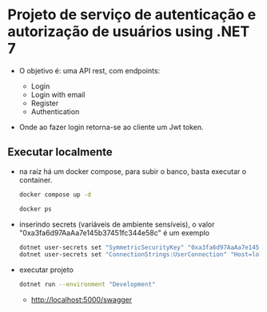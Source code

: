 # Projeto de serviço de autenticação e autorização de usuários using .NET 7

- O objetivo é: uma API rest, com endpoints:
  - Login
  - Login with email
  - Register
  - Authentication

- Onde ao fazer login retorna-se ao cliente um Jwt token.

## Executar localmente

- na raíz há um docker compose, para subir o banco, basta executar o container.

  ```bash
  docker compose up -d
  ```

  ```bash
  docker ps
  ```

- inserindo secrets (variáveis de ambiente sensíveis), o valor "0xa3fa6d97AaAa7e145b37451fc344e58c" é um exemplo
  
  ```bash
  dotnet user-secrets set "SymmetricSecurityKey" "0xa3fa6d97AaAa7e145b37451fc344e58c"
  dotnet user-secrets set "ConnectionStrings:UserConnection" "Host=localhost;Database=prontu_db;Username=teste;Password=teste"
  ```

- executar projeto

  ```bash
  dotnet run --environment "Development"
  ```

  - <http://localhost:5000/swagger>
